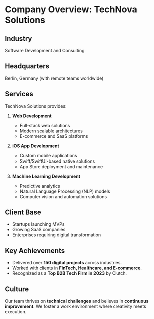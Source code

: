 # Company Overview: TechNova Solutions

## Industry
Software Development and Consulting

## Headquarters
Berlin, Germany (with remote teams worldwide)

## Services
TechNova Solutions provides:
1. **Web Development**
   - Full-stack web solutions
   - Modern scalable architectures
   - E-commerce and SaaS platforms

2. **iOS App Development**
   - Custom mobile applications
   - Swift/SwiftUI-based native solutions
   - App Store deployment and maintenance

3. **Machine Learning Development**
   - Predictive analytics
   - Natural Language Processing (NLP) models
   - Computer vision and automation solutions

## Client Base
- Startups launching MVPs
- Growing SaaS companies
- Enterprises requiring digital transformation

## Key Achievements
- Delivered over **150 digital projects** across industries.
- Worked with clients in **FinTech, Healthcare, and E-commerce**.
- Recognized as a **Top B2B Tech Firm in 2023** by Clutch.

## Culture
Our team thrives on **technical challenges** and believes in **continuous improvement**. We foster a work environment where creativity meets execution.
